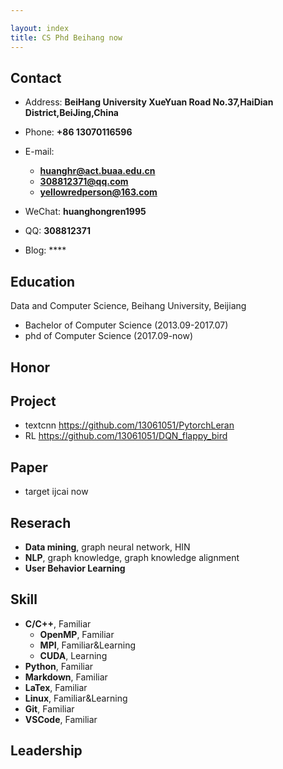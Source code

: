 ```yaml
---

layout: index
title: CS Phd Beihang now
---
```

## Contact

- Address: **BeiHang University
XueYuan Road No.37,HaiDian District,BeiJing,China**
- Phone: **+86 13070116596**
- E-mail:
  - **huanghr@act.buaa.edu.cn**
  - **308812371@qq.com**
  - **yellowredperson@163.com**

- WeChat: **huanghongren1995**
- QQ: **308812371**
- Blog: ****

## Education

Data and Computer Science, Beihang University, Beijiang
- Bachelor of Computer Science  (2013.09-2017.07)
- phd of Computer Science (2017.09-now)

## Honor



## Project
 - textcnn https://github.com/13061051/PytorchLeran
 - RL https://github.com/13061051/DQN_flappy_bird

## Paper
 - target ijcai now

## Reserach

- **Data mining**, graph neural network, HIN
- **NLP**, graph knowledge, graph knowledge alignment
- **User Behavior Learning**

## Skill

- **C/C++**, Familiar
  - **OpenMP**, Familiar
  - **MPI**, Familiar&Learning
  - **CUDA**, Learning
- **Python**, Familiar
- **Markdown**, Familiar
- **LaTex**, Familiar
- **Linux**, Familiar&Learning
- **Git**, Familiar
- **VSCode**, Familiar

## Leadership

